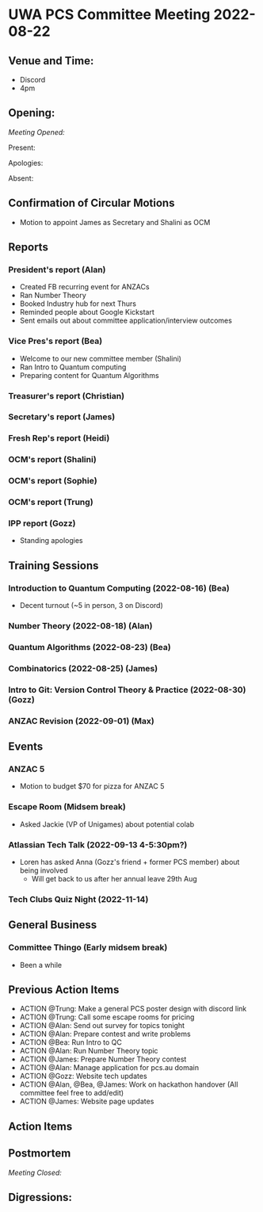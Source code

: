 # UWA PCS Committee Meeting 2022-08-22

## Venue and Time:

- Discord
- 4pm

## Opening:

_Meeting Opened:_

Present:

Apologies:

Absent:

## Confirmation of Circular Motions

- Motion to appoint James as Secretary and Shalini as OCM

## Reports

### President's report (Alan)

- Created FB recurring event for ANZACs
- Ran Number Theory
- Booked Industry hub for next Thurs
- Reminded people about Google Kickstart
- Sent emails out about committee application/interview outcomes

### Vice Pres's report (Bea)
- Welcome to our new committee member (Shalini)
- Ran Intro to Quantum computing
- Preparing content for Quantum Algorithms

### Treasurer's report (Christian)

### Secretary's report (James)

### Fresh Rep's report (Heidi)

### OCM's report (Shalini)

### OCM's report (Sophie)

### OCM's report (Trung)

### IPP report (Gozz)

- Standing apologies

## Training Sessions

### Introduction to Quantum Computing (2022-08-16) (Bea)
- Decent turnout (~5 in person, 3 on Discord)

### Number Theory (2022-08-18) (Alan)

### Quantum Algorithms (2022-08-23) (Bea)

### Combinatorics (2022-08-25) (James)

### Intro to Git: Version Control Theory & Practice (2022-08-30) (Gozz)

### ANZAC Revision (2022-09-01) (Max)

## Events

### ANZAC 5

- Motion to budget $70 for pizza for ANZAC 5

### Escape Room (Midsem break)

- Asked Jackie (VP of Unigames) about potential colab

### Atlassian Tech Talk (2022-09-13 4-5:30pm?)

- Loren has asked Anna (Gozz's friend + former PCS member) about being involved
  - Will get back to us after her annual leave 29th Aug

### Tech Clubs Quiz Night (2022-11-14)

## General Business

### Committee Thingo (Early midsem break)

- Been a while

## Previous Action Items

- ACTION @Trung: Make a general PCS poster design with discord link
- ACTION @Trung: Call some escape rooms for pricing
- ACTION @Alan: Send out survey for topics tonight
- ACTION @Alan: Prepare contest and write problems
- ACTION @Bea: Run Intro to QC
- ACTION @Alan: Run Number Theory topic
- ACTION @James: Prepare Number Theory contest
- ACTION @Alan: Manage application for pcs.au domain
- ACTION @Gozz: Website tech updates
- ACTION @Alan, @Bea, @James: Work on hackathon handover (All committee feel free to add/edit)
- ACTION @James: Website page updates

## Action Items

## Postmortem

_Meeting Closed:_

## Digressions:
